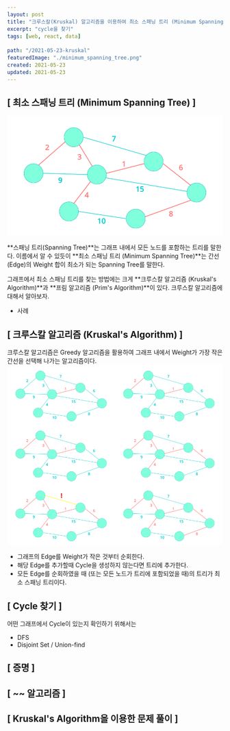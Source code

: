 ```yaml
---
layout: post
title: "크루스칼(Kruskal) 알고리즘을 이용하여 최소 스패닝 트리 (Minimum Spanning Tree) 찾기"
excerpt: "cycle을 찾기"
tags: [web, react, data]

path: "/2021-05-23-kruskal"
featuredImage: "./minimum_spanning_tree.png"
created: 2021-05-23
updated: 2021-05-23
---
```


## [ 최소 스패닝 트리 (Minimum Spanning Tree) ]  

![trigger-click.png](minimum_spanning_tree.png)  

**스패닝 트리(Spanning Tree)**는 그래프 내에서 모든 노드를 포함하는 트리를 말한다. 이름에서 알 수 있듯이 **최소 스패닝 트리 (Minimum Spanning Tree)**는 간선(Edge)의 Weight 합이 최소가 되는 Spanning Tree를 말한다.  

그래프에서 최소 스패닝 트리를 찾는 방법에는 크게 **크루스칼 알고리즘 (Kruskal's Algorithm)**과 **프림 알고리즘 (Prim's Algorithm)**이 있다. 크루스칼 알고리즘에 대해서 알아보자.  

- 사례  

## [ 크루스칼 알고리즘 (Kruskal's Algorithm) ]  
크루스칼 알고리즘은 Greedy 알고리즘을 활용하여 그래프 내에서 Weight가 가장 작은 간선을 선택해 나가는 알고리즘이다.  
![kruskal_algorithm.png](kruskal.png)  
- 그래프의 Edge를 Weight가 작은 것부터 순회한다.  
- 해당 Edge를 추가할때 Cycle을 생성하지 않는다면 트리에 추가한다.  
- 모든 Edge를 순회하였을 때 (또는 모든 노드가 트리에 포함되었을 때)의 트리가 최소 스패닝 트리이다.  

## [ Cycle 찾기 ]  
어떤 그래프에서 Cycle이 있는지 확인하기 위해서는 
- DFS
- Disjoint Set / Union-find

## [ 증명 ]



## [ ~~ 알고리즘 ]  

## [ Kruskal's Algorithm을 이용한 문제 풀이 ]  